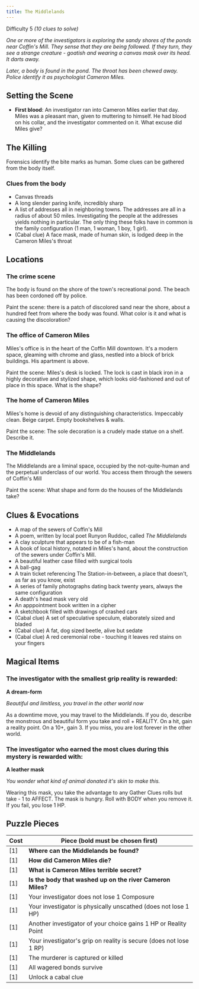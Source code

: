 ```yaml
---
title: The Middlelands
---
```


Difficulty 5
_(10 clues to solve)_

_One or more of the investigators is exploring the sandy shores of the ponds near Coffin's Mill. They sense that they are being followed. If they turn, they see a strange creature - goatish and wearing a canvas mask over its head. It darts away._

_Later, a body is found in the pond. The throat has been chewed away. Police identify it as psychologist Cameron Miles._

## Setting the Scene

- **First blood**: An investigator ran into Cameron Miles earlier that day. Miles was a pleasant man, given to muttering to himself. He had blood on his collar, and the investigator commented on it. What excuse did Miles give?

## The Killing

Forensics identify the bite marks as human.
Some clues can be gathered from the body itself.

### Clues from the body

- Canvas threads
- A long slender paring knife, incredibly sharp
- A list of addresses all in neighboring towns. The addresses are all in a radius of about 50 miles. Investigating the people at the addresses yields nothing in particular. The only thing these folks have in common is the family configuration (1 man, 1 woman, 1 boy, 1 girl).
- (Cabal clue) A face mask, made of human skin, is lodged deep in the Cameron Miles's throat

## Locations

### The crime scene

The body is found on the shore of the town's recreational pond. The beach has been cordoned off by police.

Paint the scene: there is a patch of discolored sand near the shore, about a hundred feet from where the body was found. What color is it and what is causing the discoloration?

### The office of Cameron Miles

Miles's office is in the heart of the Coffin Mill downtown. It's a modern space, gleaming with chrome and glass, nestled into a block of brick buildings. His apartment is above.

Paint the scene: Miles's desk is locked. The lock is cast in black iron in a highly decorative and stylized shape, which looks old-fashioned and out of place in this space. What is the shape?

### The home of Cameron Miles

Miles's home is devoid of any distinguishing characteristics. Impeccably clean. Beige carpet. Empty bookshelves & walls.

Paint the scene: The sole decoration is a crudely made statue on a shelf. Describe it.

### The Middlelands

The Middlelands are a liminal space, occupied by the not-quite-human and the perpetual underclass of our world. You access them through the sewers of Coffin's Mill

Paint the scene: What shape and form do the houses of the Middlelands take?

## Clues & Evocations

- A map of the sewers of Coffin's Mill
- A poem, written by local poet Runyon Ruddoc, called _The Middlelands_
- A clay sculpture that appears to be of a fish-man
- A book of local history, notated in Miles's hand, about the construction of the sewers under Coffin's Mill.
- A beautiful leather case filled with surgical tools
- A ball-gag
- A train ticket referencing The Station-in-between, a place that doesn't, as far as you know, exist
- A series of family photographs dating back twenty years, always the same configuration
- A death's head mask very old
- An apppointment book written in a cipher
- A sketchbook filled with drawings of crashed cars
- (Cabal clue) A set of speculative speculum, elaborately sized and bladed
- (Cabal clue) A fat, dog sized beetle, alive but sedate
- (Cabal clue) A red ceremonial robe - touching it leaves red stains on your fingers

## Magical Items

### The investigator with the smallest grip reality is rewarded:

**A dream-form**

_Beautiful and limitless, you travel in the other world now_

As a downtime move, you may travel to the Middlelands. If you do, describe the monstrous and beautiful form you take and roll + REALITY. On a hit, gain a reality point. On a 10+, gain 3. If you miss, you are lost forever in the other world.

### The investigator who earned the most clues during this mystery is rewarded with:

**A leather mask**

_You wonder what kind of animal donated it's skin to make this._

Wearing this mask, you take the advantage to any Gather Clues rolls but take - 1 to AFFECT. The mask is hungry. Roll with BODY when you remove it. If you fail, you lose 1 HP.

## Puzzle Pieces

| Cost | Piece (bold must be chosen first)                                  |
| ---- | ------------------------------------------------------------------ |
| [1]  | **Where can the Middlelands be found?**                            |
| [1]  | **How did Cameron Miles die?**                                     |
| [1]  | **What is Cameron Miles terrible secret?**                         |
| [1]  | **Is the body that washed up on the river Cameron Miles?**         |
| [1]  | Your investigator does not lose 1 Composure                        |
| [1]  | Your investigator is physically unscathed (does not lose 1 HP)     |
| [1]  | Another investigator of your choice gains 1 HP or Reality Point    |
| [1]  | Your investigator's grip on reality is secure (does not lose 1 RP) |
| [1]  | The murderer is captured or killed                                 |
| [1]  | All wagered bonds survive                                          |
| [1]  | Unlock a cabal clue                                                |
